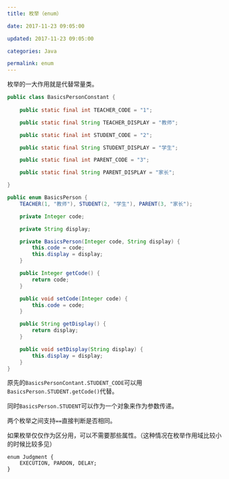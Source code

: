 ```yaml
---
title: 枚举（enum）

date: 2017-11-23 09:05:00

updated: 2017-11-23 09:05:00

categories: Java

permalink: enum
---
```


枚举的一大作用就是代替常量类。

~~~java
public class BasicsPersonConstant {
    
    public static final int TEACHER_CODE = "1";

    public static final String TEACHER_DISPLAY = "教师"; 

    public static final int STUDENT_CODE = "2";

    public static final String STUDENT_DISPLAY = "学生";

    public static final int PARENT_CODE = "3";

    public static final String PARENT_DISPLAY = "家长";

}
~~~

~~~java
public enum BasicsPerson {
    TEACHER(1, "教师"), STUDENT(2, "学生"), PARENT(3, "家长");

    private Integer code;

    private String display;

    private BasicsPerson(Integer code, String display) {
        this.code = code;
        this.display = display;
    }

    public Integer getCode() {
        return code;
    }

    public void setCode(Integer code) {
        this.code = code;
    }

    public String getDisplay() {
        return display;
    }

    public void setDisplay(String display) {
        this.display = display;
    }
}
~~~

原先的`BasicsPersonContant.STUDENT_CODE`可以用 `BasicsPerson.STUDENT.getCode()`代替。

同时`BasicsPerson.STUDENT`可以作为一个对象来作为参数传递。

两个枚举之间支持`==`直接判断是否相同。



如果枚举仅仅作为区分用，可以不需要那些属性。（这种情况在枚举作用域比较小的时候比较多见）

~~~
enum Judgment {
	EXECUTION, PARDON, DELAY;
}
~~~

